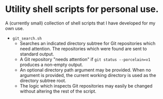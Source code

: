 # Utility shell scripts for personal use.

A (currently small) collection of shell scripts that I have developed
for my own use.

* `git_search.sh`
  * Searches an indicated directory subtree for Git repositories which need
    attention. The repositories which were found are sent to standard output.
  * A Git repository "needs attention" if `git status --porcelain=v1` produces
    a non-empty output.
  * An optional directory path argument may be provided. When no argument is
    provided, the current working directory is used as the directory subtree
    root.
  * The logic which inspects Git repositories may easily be changed without
    altering the rest of the script.
